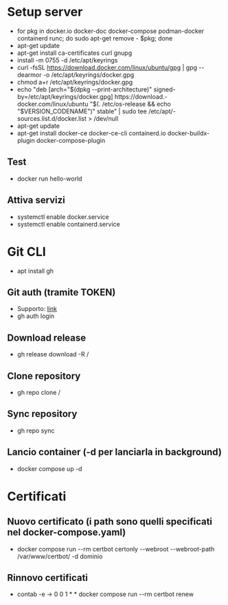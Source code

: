 # Setup server
- for pkg in docker.io docker-doc docker-compose podman-docker containerd runc; do sudo apt-get remove - $pkg; done
- apt-get update
- apt-get install ca-certificates curl gnupg
- install -m 0755 -d /etc/apt/keyrings
- curl -fsSL https://download.docker.com/linux/ubuntu/gpg |  gpg --dearmor -o /etc/apt/keyrings/docker.gpg
- chmod a+r /etc/apt/keyrings/docker.gpg
- echo "deb [arch="$(dpkg --print-architecture)" signed-by=/etc/apt/keyrings/docker.gpg] https://download.- docker.com/linux/ubuntu "$(. /etc/os-release && echo "$VERSION_CODENAME")" stable" | sudo tee /etc/apt/- sources.list.d/docker.list > /dev/null
- apt-get update
- apt-get install docker-ce docker-ce-cli containerd.io docker-buildx-plugin docker-compose-plugin
## Test
- docker run hello-world
## Attiva servizi
- systemctl enable docker.service
- systemctl enable containerd.service

# Git CLI
- apt install gh
## Git auth (tramite TOKEN)
- Supporto: [link](https://dev.to/shafia/support-for-password-authentication-was-removed-please-use-a-personal-access-token-instead-4nbk##:~:text=Please%20use%20a%20personal%20access%20token%20instead.,-While%20pushing%20some&text=Starting%20from%20August%2013%2C%202021,in%20place%20of%20your%20password)
- gh auth login
## Download release
- gh release download -R <user>/<repository> <tag>
## Clone repository
- gh repo clone <user>/<repository>
## Sync repository
- gh repo sync

## Lancio container (-d per lanciarla in background)
- docker compose up -d

# Certificati
## Nuovo certificato (i path sono quelli specificati nel docker-compose.yaml)
- docker compose run --rm certbot certonly --webroot --webroot-path /var/www/certbot/ -d dominio

## Rinnovo certificati
- contab -e -> 0 0 1 * * docker compose run --rm certbot renew